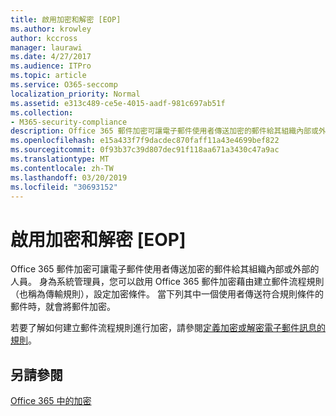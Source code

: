 ```yaml
---
title: 啟用加密和解密 [EOP]
ms.author: krowley
author: kccross
manager: laurawi
ms.date: 4/27/2017
ms.audience: ITPro
ms.topic: article
ms.service: O365-seccomp
localization_priority: Normal
ms.assetid: e313c489-ce5e-4015-aadf-981c697ab51f
ms.collection:
- M365-security-compliance
description: Office 365 郵件加密可讓電子郵件使用者傳送加密的郵件給其組織內部或外部的人員。 身為系統管理員，您可以啟用 Office 365 郵件加密藉由建立郵件流程規則 （也稱為傳輸規則），設定加密條件。
ms.openlocfilehash: e15a433f7f9dacdec870faff11a43e4699bef822
ms.sourcegitcommit: 0f93b37c39d807dec91f118aa671a3430c47a9ac
ms.translationtype: MT
ms.contentlocale: zh-TW
ms.lasthandoff: 03/20/2019
ms.locfileid: "30693152"
---
```

# <a name="enable-message-encryption-and-decryption-in-office-365"></a>啟用加密和解密 [EOP]

Office 365 郵件加密可讓電子郵件使用者傳送加密的郵件給其組織內部或外部的人員。 身為系統管理員，您可以啟用 Office 365 郵件加密藉由建立郵件流程規則 （也稱為傳輸規則），設定加密條件。 當下列其中一個使用者傳送符合規則條件的郵件時，就會將郵件加密。
  
若要了解如何建立郵件流程規則進行加密，請參閱[定義加密或解密電子郵件訊息的規則](https://go.microsoft.com/fwlink/p/?LinkID=402846)。
  
## <a name="see-also"></a>另請參閱

[Office 365 中的加密](https://go.microsoft.com/fwlink/p/?LinkID=392525)

